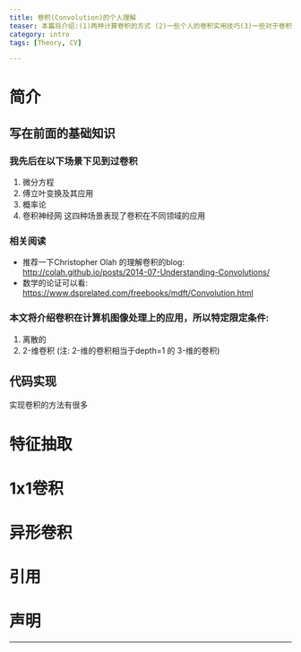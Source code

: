 ```yaml
---
title: 卷积(Convolution)的个人理解
teaser: 本篇将介绍:(1)两种计算卷积的方式 (2)一些个人的卷积实用技巧(3)一些对于卷积的理解
category: intro
tags: [Theory, CV]

---
```


# 简介

## 写在前面的基础知识

### 我先后在以下场景下见到过卷积
1. 微分方程
2. 傅立叶变换及其应用
3. 概率论
4. 卷积神经网
这四种场景表现了卷积在不同领域的应用

### 相关阅读 

* 推荐一下Christopher Olah 的理解卷积的blog:
	http://colah.github.io/posts/2014-07-Understanding-Convolutions/
* 数学的论证可以看:
	https://www.dsprelated.com/freebooks/mdft/Convolution.html

### 本文将介绍卷积在计算机图像处理上的应用，所以特定限定条件:
1. 离散的 
2. 2-维卷积 (注: 2-维的卷积相当于depth=1 的 3-维的卷积)

## 代码实现
实现卷积的方法有很多


# 特征抽取

# 1x1卷积

# 异形卷积

# 引用

# 声明


---

